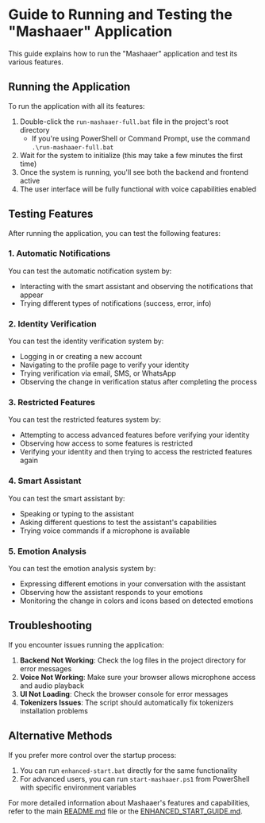 # Guide to Running and Testing the "Mashaaer" Application

This guide explains how to run the "Mashaaer" application and test its various features.

## Running the Application

To run the application with all its features:

1. Double-click the `run-mashaaer-full.bat` file in the project's root directory
   - If you're using PowerShell or Command Prompt, use the command `.\run-mashaaer-full.bat`
2. Wait for the system to initialize (this may take a few minutes the first time)
3. Once the system is running, you'll see both the backend and frontend active
4. The user interface will be fully functional with voice capabilities enabled

## Testing Features

After running the application, you can test the following features:

### 1. Automatic Notifications

You can test the automatic notification system by:
- Interacting with the smart assistant and observing the notifications that appear
- Trying different types of notifications (success, error, info)

### 2. Identity Verification

You can test the identity verification system by:
- Logging in or creating a new account
- Navigating to the profile page to verify your identity
- Trying verification via email, SMS, or WhatsApp
- Observing the change in verification status after completing the process

### 3. Restricted Features

You can test the restricted features system by:
- Attempting to access advanced features before verifying your identity
- Observing how access to some features is restricted
- Verifying your identity and then trying to access the restricted features again

### 4. Smart Assistant

You can test the smart assistant by:
- Speaking or typing to the assistant
- Asking different questions to test the assistant's capabilities
- Trying voice commands if a microphone is available

### 5. Emotion Analysis

You can test the emotion analysis system by:
- Expressing different emotions in your conversation with the assistant
- Observing how the assistant responds to your emotions
- Monitoring the change in colors and icons based on detected emotions

## Troubleshooting

If you encounter issues running the application:

1. **Backend Not Working**: Check the log files in the project directory for error messages
2. **Voice Not Working**: Make sure your browser allows microphone access and audio playback
3. **UI Not Loading**: Check the browser console for error messages
4. **Tokenizers Issues**: The script should automatically fix tokenizers installation problems

## Alternative Methods

If you prefer more control over the startup process:

1. You can run `enhanced-start.bat` directly for the same functionality
2. For advanced users, you can run `start-mashaaer.ps1` from PowerShell with specific environment variables

For more detailed information about Mashaaer's features and capabilities, refer to the main [README.md](README.md) file or the [ENHANCED_START_GUIDE.md](ENHANCED_START_GUIDE.md).